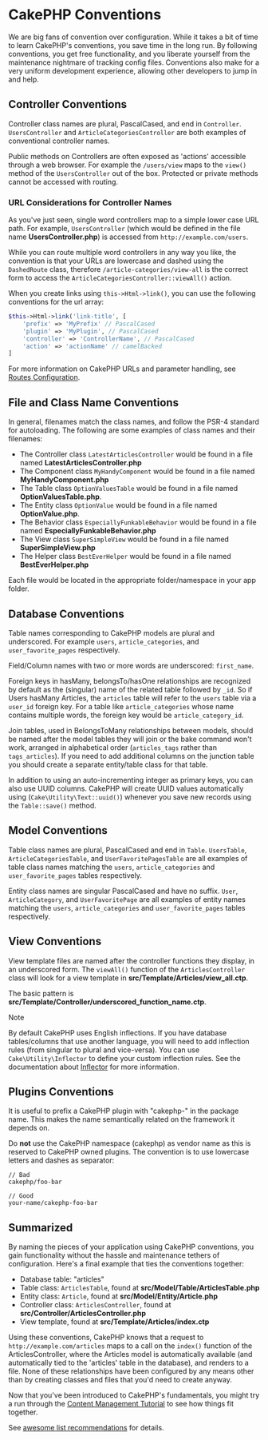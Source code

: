 # CakePHP Conventions

We are big fans of convention over configuration. While it takes a bit of time
to learn CakePHP's conventions, you save time in the long run. By following
conventions, you get free functionality, and you liberate yourself from the
maintenance nightmare of tracking config files. Conventions also make for a very
uniform development experience, allowing other developers to jump in and help.

## Controller Conventions

Controller class names are plural, PascalCased, and end in `Controller`.
`UsersController` and `ArticleCategoriesController` are both examples of
conventional controller names.

Public methods on Controllers are often exposed as 'actions' accessible through
a web browser. For example the `/users/view` maps to the `view()` method
of the `UsersController` out of the box. Protected or private methods
cannot be accessed with routing.

### URL Considerations for Controller Names

As you've just seen, single word controllers map to a simple lower case URL
path. For example, `UsersController` (which would be defined in the file name
**UsersController.php**) is accessed from `http://example.com/users`.

While you can route multiple word controllers in any way you like, the
convention is that your URLs are lowercase and dashed using the `DashedRoute`
class, therefore `/article-categories/view-all` is the correct form to access
the `ArticleCategoriesController::viewAll()` action.

When you create links using `this->Html->link()`, you can use the following
conventions for the url array:

``` php
$this->Html->link('link-title', [
    'prefix' => 'MyPrefix' // PascalCased
    'plugin' => 'MyPlugin', // PascalCased
    'controller' => 'ControllerName', // PascalCased
    'action' => 'actionName' // camelBacked
]
```

For more information on CakePHP URLs and parameter handling, see
[Routes Configuration](../development/routing#routes-configuration).

<a id="file-and-classname-conventions"></a>

## File and Class Name Conventions

In general, filenames match the class names, and follow the PSR-4 standard for
autoloading. The following are some examples of class names and their filenames:

- The Controller class `LatestArticlesController` would be found in a file
  named **LatestArticlesController.php**
- The Component class `MyHandyComponent` would be found in a file named
  **MyHandyComponent.php**
- The Table class `OptionValuesTable` would be found in a file named
  **OptionValuesTable.php**.
- The Entity class `OptionValue` would be found in a file named
  **OptionValue.php**.
- The Behavior class `EspeciallyFunkableBehavior` would be found in a file
  named **EspeciallyFunkableBehavior.php**
- The View class `SuperSimpleView` would be found in a file named
  **SuperSimpleView.php**
- The Helper class `BestEverHelper` would be found in a file named
  **BestEverHelper.php**

Each file would be located in the appropriate folder/namespace in your app
folder.

<a id="model-and-database-conventions"></a>

## Database Conventions

Table names corresponding to CakePHP models are plural and underscored. For
example `users`, `article_categories`, and `user_favorite_pages`
respectively.

Field/Column names with two or more words are underscored: `first_name`.

Foreign keys in hasMany, belongsTo/hasOne relationships are recognized by
default as the (singular) name of the related table followed by `_id`. So if
Users hasMany Articles, the `articles` table will refer to the `users`
table via a `user_id` foreign key. For a table like `article_categories`
whose name contains multiple words, the foreign key would be
`article_category_id`.

Join tables, used in BelongsToMany relationships between models, should be named
after the model tables they will join or the bake command won't work, arranged in
alphabetical order (`articles_tags` rather than `tags_articles`). If you
need to add additional columns on the junction table you should create
a separate entity/table class for that table.

In addition to using an auto-incrementing integer as primary keys, you can also
use UUID columns. CakePHP will create UUID values automatically using
(`Cake\Utility\Text::uuid()`) whenever you save new records using
the `Table::save()` method.

## Model Conventions

Table class names are plural, PascalCased and end in `Table`. `UsersTable`,
`ArticleCategoriesTable`, and `UserFavoritePagesTable` are all examples of
table class names matching the `users`, `article_categories` and
`user_favorite_pages` tables respectively.

Entity class names are singular PascalCased and have no suffix. `User`,
`ArticleCategory`, and `UserFavoritePage` are all examples of entity names
matching the `users`, `article_categories` and `user_favorite_pages`
tables respectively.

## View Conventions

View template files are named after the controller functions they display, in an
underscored form. The `viewAll()` function of the `ArticlesController` class
will look for a view template in **src/Template/Articles/view_all.ctp**.

The basic pattern is
**src/Template/Controller/underscored_function_name.ctp**.

> [!NOTE]
> By default CakePHP uses English inflections. If you have database
> tables/columns that use another language, you will need to add inflection
> rules (from singular to plural and vice-versa). You can use
> `Cake\Utility\Inflector` to define your custom inflection
> rules. See the documentation about [Inflector](../core-libraries/inflector) for more
> information.

## Plugins Conventions

It is useful to prefix a CakePHP plugin with "cakephp-" in the package name.
This makes the name semantically related on the framework it depends on.

Do **not** use the CakePHP namespace (cakephp) as vendor name as this is
reserved to CakePHP owned plugins. The convention is to use lowercase letters
and dashes as separator:

``` text
// Bad
cakephp/foo-bar

// Good
your-name/cakephp-foo-bar
```

## Summarized

By naming the pieces of your application using CakePHP conventions, you gain
functionality without the hassle and maintenance tethers of configuration.
Here's a final example that ties the conventions together:

- Database table: "articles"
- Table class: `ArticlesTable`, found at **src/Model/Table/ArticlesTable.php**
- Entity class: `Article`, found at **src/Model/Entity/Article.php**
- Controller class: `ArticlesController`, found at
  **src/Controller/ArticlesController.php**
- View template, found at **src/Template/Articles/index.ctp**

Using these conventions, CakePHP knows that a request to
`http://example.com/articles` maps to a call on the `index()` function of the
ArticlesController, where the Articles model is automatically available (and
automatically tied to the 'articles' table in the database), and renders to a
file. None of these relationships have been configured by any means other than
by creating classes and files that you'd need to create anyway.

Now that you've been introduced to CakePHP's fundamentals, you might try a run
through the [Content Management Tutorial](../tutorials-and-examples/cms/installation) to see how things fit
together.

See [awesome list recommendations](https://github.com/FriendsOfCake/awesome-cakephp/blob/master/CONTRIBUTING.md#tips-for-creating-cakephp-plugins) for details.

